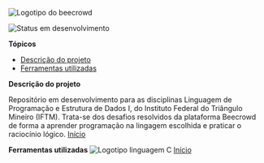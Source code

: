 ![Logotipo do beecrowd](https://beecrowd.io/wp-content/uploads/2021/08/beecrowd__roxoHorClean-small-PNG-1.png)

![Status em desenvolvimento]([https://beecrowd.io/wp-content/uploads/2021/08/beecrowd__roxoHorClean-small-PNG-1.png](https://camo.githubusercontent.com/4a88b3503e18a6e1cd91ccdf7b5b1c8497773523210639a359370cda85eec167/687474703a2f2f696d672e736869656c64732e696f2f7374617469632f76313f6c6162656c3d535441545553266d6573736167653d454d253230444553454e564f4c56494d454e544f26636f6c6f723d524544267374796c653d666f722d7468652d6261646765)https://camo.githubusercontent.com/4a88b3503e18a6e1cd91ccdf7b5b1c8497773523210639a359370cda85eec167/687474703a2f2f696d672e736869656c64732e696f2f7374617469632f76313f6c6162656c3d535441545553266d6573736167653d454d253230444553454e564f4c56494d454e544f26636f6c6f723d524544267374796c653d666f722d7468652d6261646765)

 **Tópicos**

 - [Descrição do projeto](#descricao-do-projeto)
 - [Ferramentas utilizadas](#ferramentas-utilizadas)
 
**Descrição do projeto**

Repositório em desenvolvimento para as disciplinas Linguagem de Programação e Estrutura de Dados I, do Instituto Federal do Triângulo Mineiro (IFTM).
Trata-se dos desafios resolvidos da plataforma Beecrowd de forma a aprender programação na lingagem escolhida e praticar o raciocínio lógico.
[Início](#topicos)

**Ferramentas utilizadas**
![Logotipo linguagem C](https://avatars.githubusercontent.com/u/25699522?s=200&v=4)
[Início](#topicos)
